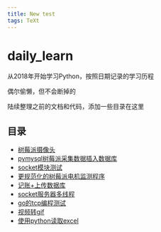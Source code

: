 ```yaml
---
title: New test
tags: TeXt
---
```


# daily_learn

从2018年开始学习Python，按照日期记录的学习历程

偶尔偷懒，但不会断掉的

陆续整理之前的文档和代码，添加一些目录在这里

## 目录

- [树莓派摄像头](https://github.com/Chunar5354/daily_learn/tree/master/year_2019/19-4-13)
- [pymysql树莓派采集数据插入数据库](https://github.com/Chunar5354/daily_learn/tree/master/year_2019/19-8-5)
- [socket模块测试](https://github.com/Chunar5354/daily_learn/tree/master/year_2019/19-5-19)
- [更规范化的树莓派电机监测程序](https://github.com/Chunar5354/daily_learn/tree/master/year_2019/19-8-8)
- [记账+上传数据库](https://github.com/Chunar5354/daily_learn/tree/master/year_2019/19-8-16)
- [socket服务器多线程](https://github.com/Chunar5354/daily_learn/tree/master/year_2019/19-8-17/th_soc)
- [go的tcp编程测试](https://github.com/Chunar5354/daily_learn/tree/master/year_2019/19-8-24)
- [视频转gif](https://github.com/Chunar5354/daily_learn/tree/master/year_2019/19-9-7)
- [使用python读取excel](https://github.com/Chunar5354/daily_learn/tree/master/year_2019/19-9-5)
